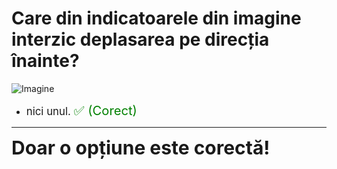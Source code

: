 # Care din indicatoarele din imagine interzic deplasarea pe direcția înainte?

![Imagine](https://www.arr-atestate.ro/upload/img/questions/img/care-din-indicatoarele-din-imagine-interzic-deplasarea-pe-directia-inainte.jpg)

- <span style="font-size: larger;">nici unul. <span style="color: green; font-size: larger;">✅ (Corect)</span></span>

---

<span style="font-size: 30px; font-weight: bold;">**Doar o opțiune este corectă!**</span>